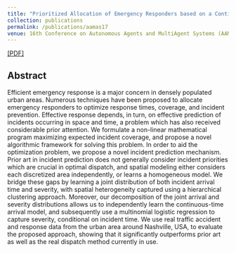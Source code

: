```yaml
---
title: "Prioritized Allocation of Emergency Responders based on a Continuous-Time Incident Prediction Model"
collection: publications
permalink: /publications/aamas17
venue: 16th Conference on Autonomous Agents and MultiAgent Systems (AAMAS 2017)
---
```


[[PDF]](https://ayanmukhopadhyay.github.io/files/aamas17.pdf)

## Abstract
Efficient emergency response is a major concern in densely populated urban areas. Numerous techniques have been proposed to allocate emergency responders to optimize response times, coverage, and incident prevention. Effective response depends, in turn, on effective prediction of incidents occurring in space and time, a problem which has also received considerable prior attention. We formulate a non-linear mathematical program maximizing expected incident coverage, and propose a novel algorithmic framework for solving this problem. In order to aid the optimization problem, we propose a novel incident prediction mechanism. Prior art in incident prediction does not generally consider incident priorities which are crucial in optimal dispatch, and spatial modeling either considers each discretized area independently, or learns a homogeneous model. We bridge these gaps by learning a joint distribution of both incident arrival time and severity, with spatial heterogeneity captured using a hierarchical clustering approach. Moreover, our decomposition of the joint arrival and severity distributions allows us to independently learn the continuous-time arrival model, and subsequently use a multinomial logistic regression to capture severity, conditional on incident time. We use real traffic accident and response data from the urban area around Nashville, USA, to evaluate the proposed approach, showing that it significantly outperforms prior art as well as the real dispatch method currently in use.
